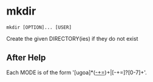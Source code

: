 # mkdir

<!-- spell-checker:ignore ugoa -->

```
mkdir [OPTION]... [USER]
```

Create the given DIRECTORY(ies) if they do not exist

## After Help

Each MODE is of the form '[ugoa]*([-+=]([rwxXst]*|[ugo]))+|[-+=]?[0-7]+'.
